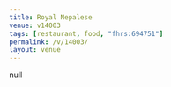 ```yaml
---
title: Royal Nepalese
venue: v14003
tags: [restaurant, food, "fhrs:694751"]
permalink: /v/14003/
layout: venue
---
```

null